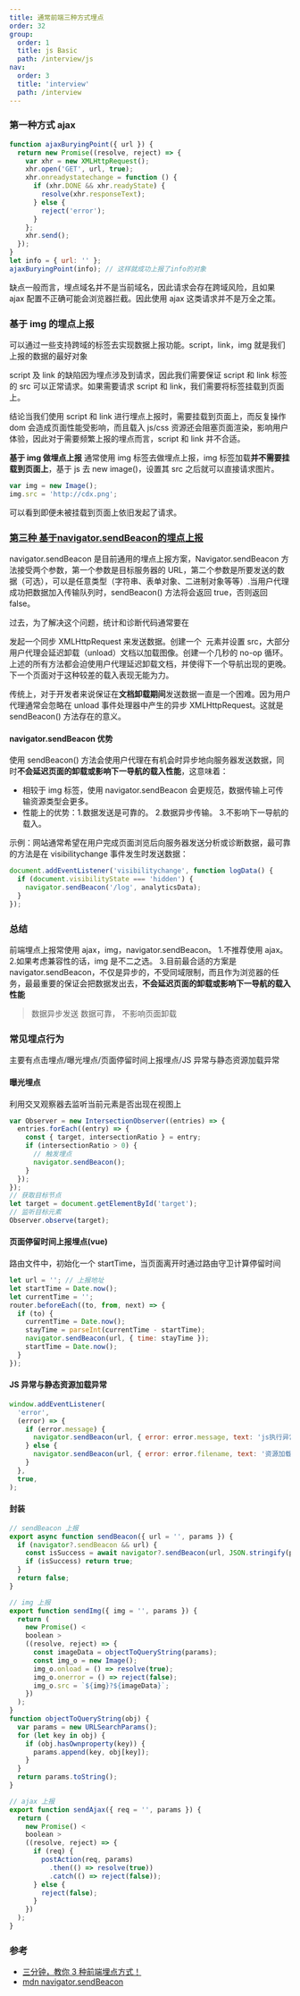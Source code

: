 ```yaml
---
title: 通常前端三种方式埋点
order: 32
group:
  order: 1
  title: js Basic
  path: /interview/js
nav:
  order: 3
  title: 'interview'
  path: /interview
---
```


### 第一种方式 ajax

```js
function ajaxBuryingPoint({ url }) {
  return new Promise((resolve, reject) => {
    var xhr = new XMLHttpRequest();
    xhr.open('GET', url, true);
    xhr.onreadystatechange = function () {
      if (xhr.DONE && xhr.readyState) {
        resolve(xhr.responseText);
      } else {
        reject('error');
      }
    };
    xhr.send();
  });
}
let info = { url: '' };
ajaxBuryingPoint(info); // 这样就成功上报了info的对象
```

缺点一般而言，埋点域名并不是当前域名，因此请求会存在跨域风险，且如果 ajax 配置不正确可能会浏览器拦截。因此使用 ajax 这类请求并不是万全之策。

### 基于 img 的埋点上报

可以通过一些支持跨域的标签去实现数据上报功能。script，link，img 就是我们上报的数据的最好对象

script 及 link 的缺陷因为埋点涉及到请求，因此我们需要保证 script 和 link 标签的 src 可以正常请求。如果需要请求 script 和 link，我们需要将标签挂载到页面上。

结论当我们使用 script 和 link 进行埋点上报时，需要挂载到页面上，而反复操作 dom 会造成页面性能受影响，而且载入 js/css 资源还会阻塞页面渲染，影响用户体验，因此对于需要频繁上报的埋点而言，script 和 link 并不合适。

**基于 img 做埋点上报** 通常使用 img 标签去做埋点上报，img 标签加载**并不需要挂载到页面上**，基于 js 去 new image()，设置其 src 之后就可以直接请求图片。

```js
var img = new Image();
img.src = 'http://cdx.png';
```

可以看到即便未被挂载到页面上依旧发起了请求。

### [第三种 基于**navigator.sendBeacon**的埋点上报](https://developer.mozilla.org/zh-CN/docs/Web/API/Navigator/sendBeacon#%E6%8F%8F%E8%BF%B0)

navigator.sendBeacon 是目前通用的埋点上报方案，Navigator.sendBeacon 方法接受两个参数，第一个参数是目标服务器的 URL，第二个参数是所要发送的数据（可选），可以是任意类型（字符串、表单对象、二进制对象等等）.当用户代理成功把数据加入传输队列时，sendBeacon() 方法将会返回 true，否则返回 false。

过去，为了解决这个问题，统计和诊断代码通常要在

发起一个同步 XMLHttpRequest 来发送数据。创建一个 <img> 元素并设置 src，大部分用户代理会延迟卸载（unload）文档以加载图像。创建一个几秒的 no-op 循环。上述的所有方法都会迫使用户代理延迟卸载文档，并使得下一个导航出现的更晚。下一个页面对于这种较差的载入表现无能为力。

传统上，对于开发者来说保证在**文档卸载期间**发送数据一直是一个困难。因为用户代理通常会忽略在 unload 事件处理器中产生的异步 XMLHttpRequest。这就是 sendBeacon() 方法存在的意义。

#### navigator.sendBeacon 优势

使用 sendBeacon() 方法会使用户代理在有机会时异步地向服务器发送数据，同时**不会延迟页面的卸载或影响下一导航的载入性能**，这意味着：

- 相较于 img 标签，使用 navigator.sendBeacon 会更规范，数据传输上可传输资源类型会更多。
- 性能上的优势：1.数据发送是可靠的。 2.数据异步传输。 3.不影响下一导航的载入。

示例：网站通常希望在用户完成页面浏览后向服务器发送分析或诊断数据，最可靠的方法是在 visibilitychange 事件发生时发送数据：

```js
document.addEventListener('visibilitychange', function logData() {
  if (document.visibilityState === 'hidden') {
    navigator.sendBeacon('/log', analyticsData);
  }
});
```

### 总结

前端埋点上报常使用 ajax，img，navigator.sendBeacon。 1.不推荐使用 ajax。 2.如果考虑兼容性的话，img 是不二之选。 3.目前最合适的方案是 navigator.sendBeacon，不仅是异步的，不受同域限制，而且作为浏览器的任务，最最重要的保证会把数据发出去，**不会延迟页面的卸载或影响下一导航的载入性能**

> 数据异步发送 数据可靠， 不影响页面卸载

### 常见埋点行为

主要有点击埋点/曝光埋点/页面停留时间上报埋点/JS 异常与静态资源加载异常

#### 曝光埋点

利用交叉观察器去监听当前元素是否出现在视图上

```js
var Observer = new IntersectionObserver((entries) => {
  entries.forEach((entry) => {
    const { target, intersectionRatio } = entry;
    if (intersectionRatio > 0) {
      // 触发埋点
      navigator.sendBeacon();
    }
  });
});
// 获取目标节点
let target = document.getElementById('target');
// 监听目标元素
Observer.observe(target);
```

#### 页面停留时间上报埋点(vue)

路由文件中，初始化一个 startTime，当页面离开时通过路由守卫计算停留时间

```js
let url = ''; // 上报地址
let startTime = Date.now();
let currentTime = '';
router.beforeEach((to, from, next) => {
  if (to) {
    currentTime = Date.now();
    stayTime = parseInt(currentTime - startTime);
    navigator.sendBeacon(url, { time: stayTime });
    startTime = Date.now();
  }
});
```

#### JS 异常与静态资源加载异常

```js
window.addEventListener(
  'error',
  (error) => {
    if (error.message) {
      navigator.sendBeacon(url, { error: error.message, text: 'js执行异常' });
    } else {
      navigator.sendBeacon(url, { error: error.filename, text: '资源加载异常' });
    }
  },
  true,
);
```

#### 封装

```js
// sendBeacon 上报
export async function sendBeacon({ url = '', params }) {
  if (navigator?.sendBeacon && url) {
    const isSuccess = await navigator?.sendBeacon(url, JSON.stringify(params));
    if (isSuccess) return true;
  }
  return false;
}

// img 上报
export function sendImg({ img = '', params }) {
  return (
    new Promise() <
    boolean >
    ((resolve, reject) => {
      const imageData = objectToQueryString(params);
      const img_o = new Image();
      img_o.onload = () => resolve(true);
      img_o.onerror = () => reject(false);
      img_o.src = `${img}?${imageData}`;
    })
  );
}
function objectToQueryString(obj) {
  var params = new URLSearchParams();
  for (let key in obj) {
    if (obj.hasOwnproperty(key)) {
      params.append(key, obj[key]);
    }
  }
  return params.toString();
}

// ajax 上报
export function sendAjax({ req = '', params }) {
  return (
    new Promise() <
    boolean >
    ((resolve, reject) => {
      if (req) {
        postAction(req, params)
          .then(() => resolve(true))
          .catch(() => reject(false));
      } else {
        reject(false);
      }
    })
  );
}
```

### 参考

- [三分钟，教你 3 种前端埋点方式！](https://mp.weixin.qq.com/s/ff5HxRcnADy34p_zArzq8A)
- [mdn navigator.sendBeacon](https://developer.mozilla.org/zh-CN/docs/Web/API/Navigator/sendBeacon#%E6%8F%8F%E8%BF%B0)
